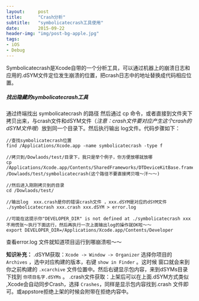 ```yaml
---
layout:     post
title:      "Crash分析"
subtitle:   "symbolicatecrash工具使用"
date:       2015-09-22
header-img: "img/post-bg-apple.jpg"
tags:
- iOS
- Debug
---
```


Symbolicatecrash是Xcode自带的一个分析工具，可以通过机器上的崩溃日志和应用的.dSYM文件定位发生崩溃的位置，把crash日志中的地址替换成代码相应位置。
<h5>找出隐藏的symbolicatecrash工具</h5>

通过终端找出 symbolicatecrash 的路径 然后通过 cp 命令，或者直接到文件夹下拷贝出来，与crash文件和dSYM文件（*注意：crash文件要对应产生这个crash的dSYM文件哦*）放到同一个目录下。然后执行输出 log文件。代码步骤如下：

```shell
//查找symbolicatecrash位置
find /Applications/Xcode.app -name symbolicatecrash -type f

//拷贝到/Dowlaods/test/目录下，我只是举个例子，你方便放哪就放哪
cp /Applications/Xcode.app/Contents/SharedFrameworks/DTDeviceKitBase.framework/Versions/A/Resources/symbolicatecrash /Dowlaods/test/symbolicatecrash(这个路径不要直接拷贝哦～汗～～)

//然后进入刚刚拷贝到的目录
cd /Dowlaods/test/

//输出log  xxx.crash是你的错误crash文件 ，xxx.dSYM是对应的dSYM文件
./symbolicatecrash xxx.crash xxx.dSYM > error.log

//可能在这提示你"DEVELOPER_DIR" is not defined at ./symbolicatecrash xxx  不用慌张～执行下面这行，然后再执行一次上面输出log的操作就OK啦～～
export DEVELOPER_DIR=/Applications/Xcode.app/Contents/Developer
```
查看error.log 文件就知道项目运行到哪崩溃啦～～

**知识补充：**
.dSYM获取：`Xcode -> Window -> Organizer` 选择你项目的`Archives` ，选中对应构建的版本，右键 `show in Finder` 。这时候 窗口就会来到 你之前构建的 `.xcarchive` 文件位置中。然后右键显示包内容，来到dSYMs目录下找到 `你项目名字.dSYMs` 。
.crash文件获取：上架后可以在上面.dSYM方式类似 ,Xcode会自动同步Crash，选择 `Crashes`，同样是显示包内容找到.crash 文件即可。或appstore拒绝上架的时候会附带在拒绝内容中。